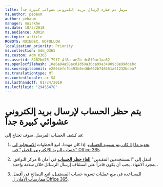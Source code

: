 ```yaml
---
title: مرسل تم حظره لإرسال بريد إلكتروني عشوائي كبيرة جداً
ms.author: pebaum
author: pebaum
manager: mnirkhe
ms.date: 10/3/2018
ms.audience: Admin
ms.topic: article
ROBOTS: NOINDEX, NOFOLLOW
localization_priority: Priority
ms.collection: Adm_O365
ms.custom: Adm_O365
ms.assetid: 8282bd76-79f7-4f8a-ae2b-dc8f9ac1aa62
ms.openlocfilehash: 10e6a94a58acd1db8a36ca99a34809c8e99ddebc
ms.sourcegitcommit: e2864efcfb493b6e46b662b746661a61232bdba7
ms.translationtype: MT
ms.contentlocale: ar-SA
ms.lasthandoff: 01/24/2019
ms.locfileid: "29455478"
---
```

# <a name="account-is-blocked-for-sending-too-much-spam"></a>يتم حظر الحساب لإرسال بريد إلكتروني عشوائي كبيرة جداً

قد كشف الحساب المرسل. سوف تحتاج إلى:
  
1. [تحديد ما إذا كان يتم تسوية الحساب](https://support.microsoft.com/help/2551603/how-to-determine-whether-your-office-365-account-has-been-compromised). إذا كان مهددا، اتبع الخطوات [الاستجابة إلى "حساب البريد الإلكتروني للخطر" في Office 365](https://docs.microsoft.com/office365/securitycompliance/responding-to-a-compromised-email-account).
    
2. انتقل إلى "المستخدمين المقيدين" **[إلغاء حظر الحساب](https://protection.office.com/?hash=/restrictedusers)** في أمان &amp; مركز التوافق. بمجرد الانتهاء، يجب أن يكون قادراً على استئناف إرسال الرسائل *خلال ساعة واحدة* . 
    
3. للمساعدة في منع عمليات تسوية حساب المستقبل، اتبع النصائح في [أفضل ممارسات الأمان ل Office 365](https://support.office.com/article/9295e396-e53d-49b9-ae9b-0b5828cdedc3.aspx).
  

